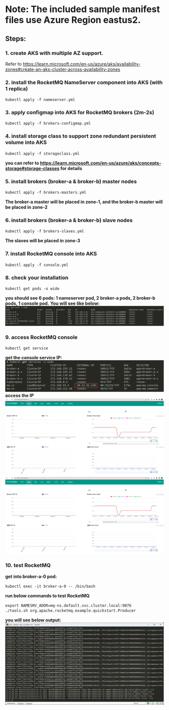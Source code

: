 # Note: The included sample manifest files use Azure Region eastus2.

## Steps:
### 1. create AKS with multiple AZ support. 
Refer to https://learn.microsoft.com/en-us/azure/aks/availability-zones#create-an-aks-cluster-across-availability-zones

### 2. install the RocketMQ NameServer component into AKS (with 1 replica)
```
kubectl apply -f nameserver.yml
```

### 3. apply configmap into AKS for RocketMQ brokers (2m-2s)
```
kubectl apply -f brokers-configmap.yml
```

### 4. install storage class to support zone redundant persistent volume into AKS
```
kubectl apply -f storageclass.yml
```
**you can refer to https://learn.microsoft.com/en-us/azure/aks/concepts-storage#storage-classes for details**

### 5. install brokers (broker-a & broker-b) master nodes
```
kubectl apply -f brokers-masters.yml
```
**The broker-a master will be placed in zone-1, and the broker-b master will be placed in zone-2**

### 6. install brokers (broker-a & broker-b) slave nodes
```
kubectl apply -f brokers-slaves.yml
```
**The slaves will be placed in zone-3**

### 7. install RocketMQ console into AKS
```
kubectl apply -f console.yml
```

### 8. check your installation
```
kubectl get pods -o wide
```
**you should see 6 pods: 1 nameserver pod, 2 broker-a pods, 2 broker-b pods, 1 console pod.**
**You will see like below:**
![](https://github.com/kylercai/OSS-AKS/blob/master/rocketmq/get-pods.jpg)

### 9. access RocketMQ console
```
kubectl get service
```
**get the console service IP:** 
![](https://github.com/kylercai/OSS-AKS/blob/master/rocketmq/get-services.jpg)
**access the IP**
![](https://github.com/kylercai/OSS-AKS/blob/master/rocketmq/console-1.jpg)
![](https://github.com/kylercai/OSS-AKS/blob/master/rocketmq/console-1.jpg)

### 10. test RocketMQ
**get into broker-a-0 pod:**
```
kubectl exec -it broker-a-0 -- /bin/bash
```
**run below commands to test RocketMQ**
```
export NAMESRV_ADDR=mq-ns.default.svc.cluster.local:9876
./tools.sh org.apache.rocketmq.example.quickstart.Producer
```
**you will see below output:**
![](https://github.com/kylercai/OSS-AKS/blob/master/rocketmq/msg-producer.jpg)